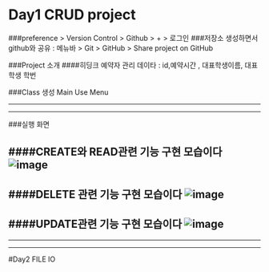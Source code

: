 # Day1 CRUD project

###preference > Version Control > Github > + > 로그인
###저장소 생성하면서 github와 공유 : 메뉴바 > Git > GitHub > Share project on GitHub

###Project 소개
####히딩크 예약자 관리 
데이타 : id,예약시간 , 대표학생이름, 대표학생 학번


###Class 생성
Main
Use
Menu
****
****

###실행 화면

####CREATE와 READ관련 기능 구현 모습이다
![image](https://user-images.githubusercontent.com/83248175/124282360-b3497080-db85-11eb-9119-feef8cb17984.png)
 ------------

####DELETE 관련 기능 구현 모습이다
![image](https://user-images.githubusercontent.com/83248175/124281774-0bcc3e00-db85-11eb-8080-e2422af0459e.png)
-------------
####UPDATE관련 기능 구현 모습이다
![image](https://user-images.githubusercontent.com/83248175/124281984-3fa76380-db85-11eb-8ff8-4b85bfb1bbc3.png)
--------------
---------------
-----------
#Day2  FILE IO
